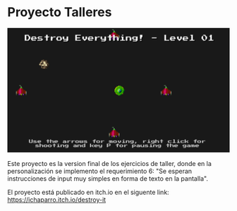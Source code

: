 # Proyecto Talleres

![alt text](cover_image.png)

Este proyecto es la version final de los ejercicios de taller, donde en la personalización se implemento el requerimiento 6: "Se esperan instrucciones de input muy simples en forma de texto en la pantalla". 

El proyecto está publicado en itch.io en el siguente link:  https://ichaparro.itch.io/destroy-it 
